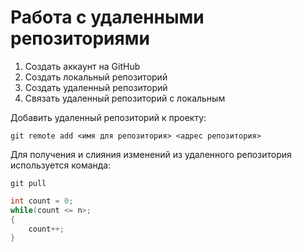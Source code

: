 # Работа с удаленными репозиториями

1. Создать аккаунт на GitHub
2. Создать локальный репозиторий
3. Создать удаленный репозиторий
4. Связать удаленный репозиторий с локальным

Добавить удаленный репозиторий к проекту:
```
git remote add <имя для репозитория> <адрес репозитория>
```
Для получения и слияния изменений из удаленного репозитория используется команда: 
```
git pull
```

```C#
int count = 0;
while(count <= n>;
{
    count++;
}
```
